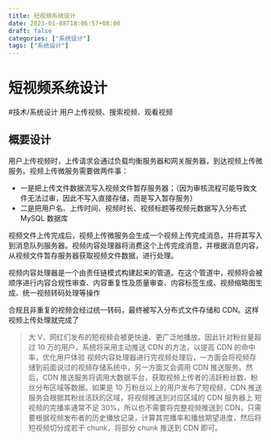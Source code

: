 ```yaml
---
title: 短视频系统设计
date: 2023-01-08T18:06:57+08:00
draft: false
categories: ["系统设计"]
tags: ["系统设计"]
---
```


# 短视频系统设计
#技术/系统设计
用户上传视频、搜索视频、观看视频

## 概要设计
用户上传视频时，上传请求会通过负载均衡服务器和网关服务器，到达视频上传微服务。视频上传微服务需要做两件事：
- 一是把上传文件数据流写入视频文件暂存服务器；（因为审核流程可能导致文件无法过审，因此不写入直接存储，而是写入暂存服务）
- 二是把用户名、上传时间、视频时长、视频标题等视频元数据写入分布式 MySQL 数据库

视频文件上传完成后，视频上传微服务会生成一个视频上传完成消息，并将其写入到消息队列服务器。视频内容处理器将消费这个上传完成消息，并根据消息内容，从视频文件暂存服务器获取视频文件数据，进行处理。

视频内容处理器是一个由责任链模式构建起来的管道。在这个管道中，视频将会被顺序进行内容合规性审查、内容重复性及质量审查、内容标签生成、视频缩略图生成、统一视频转码处理等操作

合规且非重复的视频会经过统一转码，最终被写入分布式文件存储和 CDN。这样视频上传处理就完成了
> 大 V、网红们发布的短视频会被更快速、更广泛地播放。因此针对粉丝量超过 10 万的用户，系统将采用主动推送 CDN 的方法，以提高 CDN 的命中率，优化用户体验
> 视频内容处理器进行完视频处理后，一方面会将视频存储到前面说过的视频存储系统中，另一方面又会调用 CDN 推送服务。然后，CDN 推送服务将调用大数据平台，获取视频上传者的活跃粉丝数、粉丝分布区域等数据。如果是 10 万粉丝以上的用户发布了短视频，CDN 推送服务会根据其粉丝活跃的区域，将视频推送到对应区域的 CDN 服务器上
> 短视频的完播率通常不足 30%，所以也不需要将完整视频推送到 CDN，只需要根据视频发布者的历史播放记录，计算其完播率和播放期望进度，然后将短视频切分成若干 chunk，将部分 chunk 推送到 CDN 即可。

